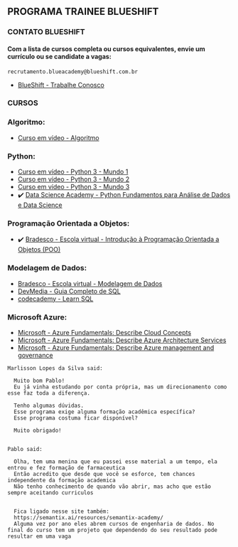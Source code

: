 ## PROGRAMA TRAINEE BLUESHIFT
### CONTATO BLUESHIFT
#### Com a lista de cursos completa ou cursos equivalentes, envie um currículo ou se candidate a vagas:
```
recrutamento.blueacademy@blueshift.com.br
```
- [BlueShift - Trabalhe Conosco](https://blueshift.com.br/?id=trabalhe-conosco)
### CURSOS

### Algoritmo:
- [Curso em vídeo - Algoritmo](https://www.cursoemvideo.com/curso/curso-de-algoritmo/)

### Python:
- [Curso em vídeo - Python 3 - Mundo 1](https://www.cursoemvideo.com/curso/python-3-mundo-1)
- [Curso em vídeo - Python 3 - Mundo 2](https://www.cursoemvideo.com/curso/python-3-mundo-2)
- [Curso em vídeo - Python 3 - Mundo 3](https://www.cursoemvideo.com/curso/python-3-mundo-3)
- ✔️ [Data Science Academy - Python Fundamentos para Análise de Dados e Data Science](https://www.datascienceacademy.com.br/course/fundamentos-de-linguagem-python-para-analise-de-dados-e-data-science)

### Programação Orientada a Objetos:
- ✔️ [Bradesco - Escola virtual - Introdução à Programação Orientada a Objetos (POO)](https://www.ev.org.br/cursos/introducao-a-programacao-orientada-a-objetos-poo)

### Modelagem de Dados:
- [Bradesco - Escola virtual - Modelagem de Dados](https://www.ev.org.br/cursos/modelagem-de-dados)
- [DevMedia - Guia Completo de SQL](https://www.devmedia.com.br/guia/guia-completo-de-sql/38314)
- [codecademy - Learn SQL](https://www.codecademy.com/learn/learn-sql)

### Microsoft Azure:
- [Microsoft - Azure Fundamentals: Describe Cloud Concepts](https://learn.microsoft.com/pt-br/training/paths/microsoft-azure-fundamentals-describe-cloud-concepts/)
- [Microsoft - Azure Fundamentals: Describe Azure Architecture Services](https://learn.microsoft.com/pt-br/training/paths/azure-fundamentals-describe-azure-architecture-services/)
- [Microsoft - Azure Fundamentals: Describe Azure management and governance](https://learn.microsoft.com/pt-br/training/paths/describe-azure-management-governance/)


```
Marlisson Lopes da Silva said:

  Muito bom Pablo!
  Eu já vinha estudando por conta própria, mas um direcionamento como esse faz toda a diferença.

  Tenho algumas dúvidas.
  Esse programa exige alguma formação acadêmica específica?
  Esse programa costuma ficar disponível?

  Muito obrigado!


Pablo said:

  Olha, tem uma menina que eu passei esse material a um tempo, ela entrou e fez formação de farmaceutica
  Então acredito que desde que você se esforce, tem chances independente da formação academica
  Não tenho conhecimento de quando vão abrir, mas acho que estão sempre aceitando curriculos


  Fica ligado nesse site também:
  https://semantix.ai/resources/semantix-academy/
  Alguma vez por ano eles abrem cursos de engenharia de dados. No final do curso tem um projeto que dependendo do seu resultado pode resultar em uma vaga
```
